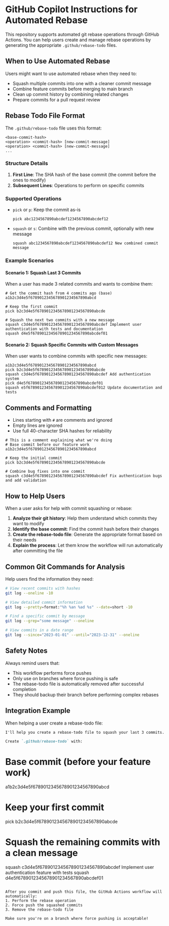# GitHub Copilot Instructions for Automated Rebase

This repository supports automated git rebase operations through GitHub Actions. You can help users create and manage rebase operations by generating the appropriate `.github/rebase-todo` files.

## When to Use Automated Rebase

Users might want to use automated rebase when they need to:
- Squash multiple commits into one with a cleaner commit message
- Combine feature commits before merging to main branch
- Clean up commit history by combining related changes
- Prepare commits for a pull request review

## Rebase Todo File Format

The `.github/rebase-todo` file uses this format:

```
<base-commit-hash>
<operation> <commit-hash> [new-commit-message]
<operation> <commit-hash> [new-commit-message]
...
```

### Structure Details

1. **First Line**: The SHA hash of the base commit (the commit before the ones to modify)
2. **Subsequent Lines**: Operations to perform on specific commits

### Supported Operations

- `pick` or `p`: Keep the commit as-is
  ```
  pick abc1234567890abcdef1234567890abcdef12
  ```

- `squash` or `s`: Combine with the previous commit, optionally with new message
  ```
  squash abc1234567890abcdef1234567890abcdef12 New combined commit message
  ```

### Example Scenarios

#### Scenario 1: Squash Last 3 Commits
When a user has made 3 related commits and wants to combine them:

```
# Get the commit hash from 4 commits ago (base)
a1b2c3d4e5f6789012345678901234567890abcd

# Keep the first commit
pick b2c3d4e5f6789012345678901234567890abcde

# Squash the next two commits with a new message
squash c3d4e5f6789012345678901234567890abcdef Implement user authentication with tests and documentation
squash d4e5f6789012345678901234567890abcdef01
```

#### Scenario 2: Squash Specific Commits with Custom Messages
When user wants to combine commits with specific new messages:

```
a1b2c3d4e5f6789012345678901234567890abcd
pick b2c3d4e5f6789012345678901234567890abcde
squash c3d4e5f6789012345678901234567890abcdef Add authentication system
pick d4e5f6789012345678901234567890abcdef01
squash e5f6789012345678901234567890abcdef012 Update documentation and tests
```

## Comments and Formatting

- Lines starting with `#` are comments and ignored
- Empty lines are ignored
- Use full 40-character SHA hashes for reliability

```
# This is a comment explaining what we're doing
# Base commit before our feature work
a1b2c3d4e5f6789012345678901234567890abcd

# Keep the initial commit
pick b2c3d4e5f6789012345678901234567890abcde

# Combine bug fixes into one commit
squash c3d4e5f6789012345678901234567890abcdef Fix authentication bugs and add validation
```

## How to Help Users

When a user asks for help with commit squashing or rebase:

1. **Analyze their git history**: Help them understand which commits they want to modify
2. **Identify the base commit**: Find the commit hash before their changes
3. **Create the rebase-todo file**: Generate the appropriate format based on their needs
4. **Explain the process**: Let them know the workflow will run automatically after committing the file

## Common Git Commands for Analysis

Help users find the information they need:

```bash
# View recent commits with hashes
git log --oneline -10

# View detailed commit information
git log --pretty=format:"%h %an %ad %s" --date=short -10

# Find a specific commit by message
git log --grep="some message" --oneline

# View commits in a date range
git log --since="2023-01-01" --until="2023-12-31" --oneline
```

## Safety Notes

Always remind users that:
- This workflow performs force pushes
- Only use on branches where force pushing is safe
- The rebase-todo file is automatically removed after successful completion
- They should backup their branch before performing complex rebases

## Integration Example

When helping a user create a rebase-todo file:

```markdown
I'll help you create a rebase-todo file to squash your last 3 commits. Based on your git log, here's what I recommend:

Create `.github/rebase-todo` with:
```
# Base commit (before your feature work)
a1b2c3d4e5f6789012345678901234567890abcd

# Keep your first commit  
pick b2c3d4e5f6789012345678901234567890abcde

# Squash the remaining commits with a clean message
squash c3d4e5f6789012345678901234567890abcdef Implement user authentication feature with tests
squash d4e5f6789012345678901234567890abcdef01
```

After you commit and push this file, the GitHub Actions workflow will automatically:
1. Perform the rebase operation
2. Force push the squashed commits
3. Remove the rebase-todo file

Make sure you're on a branch where force pushing is acceptable!
```